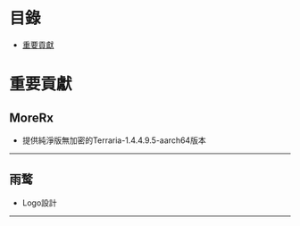 # 目錄
- [重要貢獻](#important-contribution)

# 重要貢獻 <a id="important-contribution"></a>

## MoreRx
* 提供純淨版無加密的Terraria-1.4.4.9.5-aarch64版本
---

## 雨鹜
* Logo設計
---